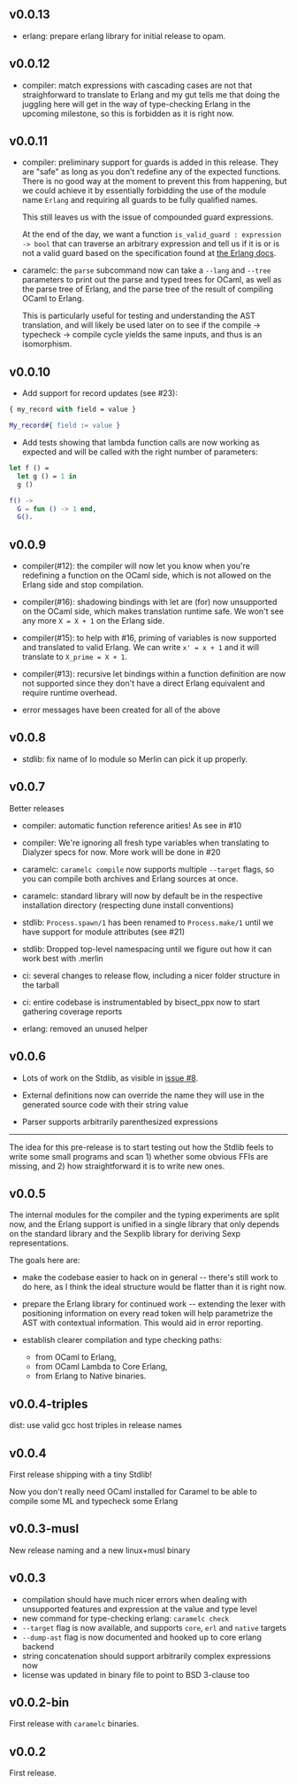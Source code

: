 ## v0.0.13

* erlang: prepare erlang library for initial release to opam.

## v0.0.12

* compiler: match expressions with cascading cases are not that
  straighforward to translate to Erlang and my gut tells me that doing the
  juggling here will get in the way of type-checking Erlang in the
  upcoming milestone, so this is forbidden as it is right now.

## v0.0.11

* compiler: preliminary support for guards is added in this release.
  They are "safe" as long as you don't redefine any of the expected
  functions. There is no good way at the moment to prevent this from
  happening, but we could achieve it by essentially forbidding the use
  of the module name `Erlang` and requiring all guards to be fully
  qualified names.

  This still leaves us with the issue of compounded guard expressions.

  At the end of the day, we want a function `is_valid_guard : expression -> bool`
  that can traverse an arbitrary expression and tell us if it
  is or is not a valid guard based on the specification found at [the
  Erlang docs](https://erlang.org/doc/reference_manual/expressions.html#guard-expressions).

* caramelc: the `parse` subcommand now can take a `--lang` and `--tree`
  parameters to print out the parse and typed trees for OCaml, as well
  as the parse tree of Erlang, and the parse tree of the result of
  compiling OCaml to Erlang.

  This is particularly useful for testing and understanding the AST
  translation, and will likely be used later on to see if the compile ->
  typecheck -> compile cycle yields the same inputs, and thus is an
  isomorphism.

## v0.0.10

* Add support for record updates (see #23):

```ocaml
{ my_record with field = value }
```
```erlang
My_record#{ field := value }
```

* Add tests showing that lambda function calls are now working as expected and
will be called with the right number of parameters:

```ocaml
let f () =
  let g () = 1 in
  g ()
```
```erlang
f() ->
  G = fun () -> 1 end,
  G().
```

## v0.0.9

* compiler(#12): the compiler will now let you know when you're
  redefining a function on the OCaml side, which is not allowed on the
  Erlang side and stop compilation.

* compiler(#16): shadowing bindings with let are (for) now unsupported
  on the OCaml side, which makes translation runtime safe. We won't see
  any more `X = X + 1` on the Erlang side.

* compiler(#15): to help with #16, priming of variables is now supported
  and translated to valid Erlang. We can write `x' = x + 1` and it will
  translate to `X_prime = X + 1`.

* compiler(#13): recursive let bindings within a function definition are
  now not supported since they don't have a direct Erlang equivalent and
  require runtime overhead.

* error messages have been created for all of the above

## v0.0.8

* stdlib: fix name of Io module so Merlin can pick it up properly.

## v0.0.7

Better releases
* compiler: automatic function reference arities! As see in #10

* compiler: We're ignoring all fresh type variables when translating to Dialyzer
  specs for now. More work will be done in #20

* caramelc: `caramelc compile` now supports multiple `--target` flags,
  so you can compile both archives and Erlang sources at once.

* caramelc: standard library will now by default be in the respective
  installation directory (respecting dune install conventions)

* stdlib: `Process.spawn/1` has been renamed to `Process.make/1` until
  we have support for module attributes (see #21)

* stdlib: Dropped top-level namespacing until we figure out how it can
  work best with .merlin

* ci: several changes to release flow, including a nicer folder
  structure in the tarball

* ci: entire codebase is instrumentabled by bisect_ppx now to start
  gathering coverage reports

* erlang: removed an unused helper

## v0.0.6

* Lots of work on the Stdlib, as visible in
  [issue #8](https://github.com/AbstractMachinesLab/caramel/issues/8).

* External definitions now can override the name they will use in the
  generated source code with their string value

* Parser supports arbitrarily parenthesized expressions

---

The idea for this pre-release is to start testing out how the Stdlib
feels to write some small programs and scan 1) whether some obvious FFIs
are missing, and 2) how straightforward it is to write new ones.


## v0.0.5

The internal modules for the compiler and the typing experiments are
split now, and the Erlang support is unified in a single library that
only depends on the standard library and the Sexplib library for
deriving Sexp representations.

The goals here are:

* make the codebase easier to hack on in general -- there's still work
  to do here, as I think the ideal structure would be flatter than it is
  right now.

* prepare the Erlang library for continued work -- extending the lexer
  with positioning information on every read token will help parametrize
  the AST with contextual information. This would aid in error
  reporting.

* establish clearer compilation and type checking paths:
  * from OCaml to Erlang,
  * from OCaml Lambda to Core Erlang,
  * from Erlang to Native binaries.

## v0.0.4-triples

dist: use valid gcc host triples in release names

## v0.0.4

First release shipping with a tiny Stdlib!

Now you don't really need OCaml installed for Caramel to be able to compile
some ML and typecheck some Erlang

## v0.0.3-musl

New release naming and a new linux+musl binary

## v0.0.3

* compilation should have much nicer errors when dealing with unsupported
  features and expression at the value and type level
* new command for type-checking erlang: `caramelc check`
* `--target` flag is now available, and supports `core`, `erl` and `native`
  targets
* `--dump-ast` flag is now documented and hooked up to core erlang backend
* string concatenation should support arbitrarily complex expressions now
* license was updated in binary file to point to BSD 3-clause too

## v0.0.2-bin

First release with `caramelc` binaries.

## v0.0.2

First release.
